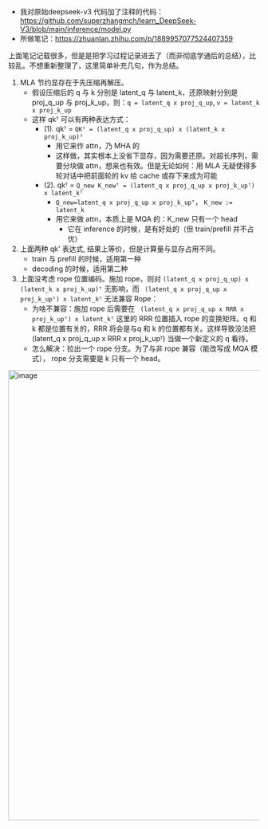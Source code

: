 - 我对原始deepseek-v3 代码加了注释的代码：https://github.com/superzhangmch/learn_DeepSeek-V3/blob/main/inference/model.py
- 所做笔记：https://zhuanlan.zhihu.com/p/1889957077524407359

上面笔记记载很多，但是是把学习过程记录进去了（而非彻底学通后的总结），比较乱。不想重新整理了，这里简单补充几句，作为总结。

1. MLA 节约显存在于先压缩再解压。
   - 假设压缩后的 q 与 k 分别是 latent_q 与 latent_k，还原映射分别是 proj_q_up 与 proj_k_up，则：`q = latent_q x proj_q_up`, `v = latent_k x proj_k_up`
   - 这样 qkᵀ 可以有两种表达方式：
     - (1). qkᵀ = `QKᵀ = (latent_q x proj_q_up) x (latent_k x proj_k_up)ᵀ`
       - 用它来作 attn，乃 MHA 的
       - 这样做，其实根本上没省下显存，因为需要还原。对超长序列，需要分块做 attn，想来也有效。但是无论如何：用 MLA 无疑使得多轮对话中把前面轮的 kv 给 cache 或存下来成为可能
     - (2). qkᵀ = `Q_new K_newᵀ = (latent_q x proj_q_up x proj_k_upᵀ) x latent_kᵀ`
       - `Q_new=latent_q x proj_q_up x proj_k_upᵀ`， `K_new := latent_k`
       - 用它来做 attn，本质上是 MQA 的：K_new 只有一个 head
         - 它在 inference 的时候，是有好处的（但 train/prefill 并不占优）
2. 上面两种 qk' 表达式, 结果上等价，但是计算量与显存占用不同。
   - train 与 prefill 的时候，适用第一种
   - decoding 的时候，适用第二种
3. 上面没考虑 rope 位置编码。施加 rope，则对 `(latent_q x proj_q_up) x (latent_k x proj_k_up)ᵀ` 无影响，而 ` (latent_q x proj_q_up x proj_k_upᵀ) x latent_kᵀ` 无法兼容 Rope：
   - 为啥不兼容：施加 rope 后需要在 ` (latent_q x proj_q_up x RRR x proj_k_upᵀ) x latent_kᵀ` 这里的  RRR 位置插入 rope 的变换矩阵。q 和 k 都是位置有关的，RRR 将会是与q 和 k 的位置都有关。这样导致没法把 (latent_q x proj_q_up x RRR x proj_k_upᵀ) 当做一个新定义的 q 看待。
   - 怎么解决：拉出一个 rope 分支。为了与非 rope 兼容（能改写成 MQA 模式）， rope 分支需要是 k 只有一个 head。

<img width="1790" height="904" alt="image" src="https://github.com/user-attachments/assets/0cc7725f-97f9-4367-85ac-842ab4d9193e" />

